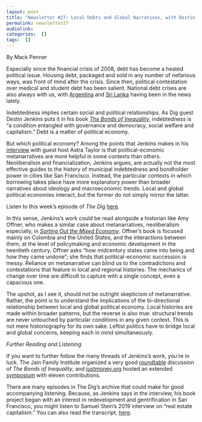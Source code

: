 ```yaml
---
layout: post
title: "Newsletter #27: Local Debts and Global Narratives, with Destin Jenkins"
permalink: newsletter27
audiolink: 
categories:  []
tags:  []
---
```


By Mack Penner

Especially since the financial crisis of 2008, debt has become a heated political issue. Housing debt, packaged and sold in any number of nefarious ways, was front of mind after the crisis. Since then, political contestation over medical and student debt has been salient. National debt crises are also always with us, with [Argentina](https://www.reuters.com/world/americas/argentina-faces-billion-dollar-imf-trip-wire-protests-simmer-2022-01-27/) and [Sri Lanka](https://www.bbc.com/news/business-61145854) having been in the news lately.

Indebtedness implies certain social and political relationships. As Dig guest Destin Jenkins puts it in his book *[The Bonds of Inequality](https://press.uchicago.edu/ucp/books/book/chicago/B/bo52825170.html)*, indebtedness is “a condition entangled with governance and democracy, social welfare and capitalism.” Debt is a matter of political economy.

But which political economy? Among the points that Jenkins makes in his [interview](https://thedigradio.com/podcast/bonds-of-inequality-w-destin-jenkins/) with guest host Astra Taylor is that political-economic metanarratives are more helpful in some contexts than others. Neoliberalism and financialization, Jenkins argues, are actually not the most effective guides to the history of municipal indebtedness and bondholder power in cities like San Francisco. Instead, the particular contexts in which borrowing takes place have more explanatory power than broader narratives about ideology and macroeconomic trends. Local and global political economies interact, but the former do not simply mirror the latter.

Listen to this week’s episode of *The Dig* [here](https://thedigradio.com/podcast/bonds-of-inequality-w-destin-jenkins/).

In this sense, Jenkins’s work could be read alongside a historian like Amy Offner, who makes a similar case about metanarratives, neoliberalism especially, in *[Sorting Out the Mixed Economy](https://press.princeton.edu/books/hardcover/9780691190938/sorting-out-the-mixed-economy)*. Offner’s book is focused mainly on Colombia and the United States, and the interactions between them, at the level of policymaking and economic development in the twentieth century. Offner asks “how midcentury states came into being and how they came undone”; she finds that political-economic succession is messy. Reliance on metanarrative can blind us to the contradictions and contestations that feature in local and regional histories. The mechanics of change over time are difficult to capture with a single concept, even a capacious one.

The upshot, as I see it, should not be outright skepticism of metanarrative. Rather, the point is to understand the implications of the bi-directional relationship between local and global political economy. Local histories are made within broader patterns, but the reverse is also true: structural trends are never untouched by particular conditions in any given context. This is not mere historiography for its own sake. Leftist politics have to bridge local and global concerns, keeping each in mind simultaneously.

*Further Reading and Listening*

If you want to further follow the many threads of Jenkins’s work, you’re in luck. The Jain Family Institute organized a very good [roundtable](https://www.youtube.com/watch?v=9iAGfuPJqM8&t=27s) discussion of *The Bonds of Inequality*, and [justmoney.org](https://justmoney.org/) hosted an extended [symposium](https://justmoney.org/2021-jenkins-syposium/) with eleven contributions.

There are many episodes in The Dig’s archive that could make for good accompanying listening. Because, as Jenkins says in the interview, his book project began with an interest in redevelopment and gentrification in San Francisco, you might listen to Samuel Stein’s 2019 interview on “real estate capitalism.” You can also read the transcript, [here](https://www.thedigradio.com/transcripts/transcript-real-estate-capitalism-and-gentrification-with-samuel-stein/).
